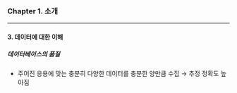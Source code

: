 ### Chapter 1. 소개

---

#### 3. 데이터에 대한 이해



##### 데이터베이스의 품질

- 주어진 응용에 맞는 충분히 다양한 데이터를 충분한 양만큼 수집 → 추정 정확도 높아짐

